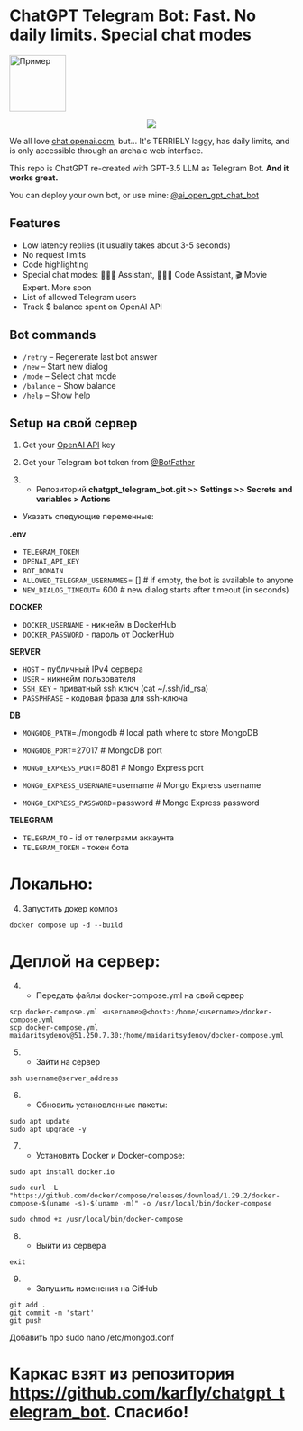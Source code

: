 # ChatGPT Telegram Bot: **Fast. No daily limits. Special chat modes**

<a href='https://t.me/maidaritsydenov'><img src="https://github.com/maidaritsydenov/telegram_bot_chatGPT/blob/main/static/avatar%20for%20gh.png" width="100" 
   height="100" alt="Пример"></a>

<p align="center">
<a href="https://t.me/ai_open_gpt_chat_bot" alt="Run Telegram Bot shield"><img src="https://img.shields.io/badge/RUN-Telegram%20Bot-blue" /></a>
</p>

We all love [chat.openai.com](https://chat.openai.com), but... It's TERRIBLY laggy, has daily limits, and is only accessible through an archaic web interface.

This repo is ChatGPT re-created with GPT-3.5 LLM as Telegram Bot. **And it works great.**

You can deploy your own bot, or use mine: [@ai_open_gpt_chat_bot](https://t.me/ai_open_gpt_chat_bot)

## Features
- Low latency replies (it usually takes about 3-5 seconds) 
- No request limits
- Code highlighting
- Special chat modes: 👩🏼‍🎓 Assistant, 👩🏼‍💻 Code Assistant, 🎬 Movie Expert. More soon
- List of allowed Telegram users
- Track $ balance spent on OpenAI API

## Bot commands
- `/retry` – Regenerate last bot answer
- `/new` – Start new dialog
- `/mode` – Select chat mode
- `/balance` – Show balance
- `/help` – Show help

## Setup на свой сервер
1. Get your [OpenAI API](https://openai.com/api/) key

2. Get your Telegram bot token from [@BotFather](https://t.me/BotFather)


3. * Репозиторий **chatgpt_telegram_bot.git >> Settings >> Secrets and variables > Actions**
* Указать следующие переменные:

**.env**
- ```TELEGRAM_TOKEN```
- ```OPENAI_API_KEY```
- ```BOT_DOMAIN```
- ```ALLOWED_TELEGRAM_USERNAMES```= []  # if empty, the bot is available to anyone
- ```NEW_DIALOG_TIMEOUT```= 600  # new dialog starts after timeout (in seconds)

**DOCKER**
- ```DOCKER_USERNAME``` - никнейм в DockerHub
- ```DOCKER_PASSWORD``` - пароль от DockerHub

**SERVER**
- ```HOST``` - публичный IPv4 сервера
- ```USER``` - никнейм пользователя
- ```SSH_KEY``` - приватный ssh ключ (cat ~/.ssh/id_rsa)
- ```PASSPHRASE``` - кодовая фраза для ssh-ключа

**DB**
- ```MONGODB_PATH```=./mongodb  # local path where to store MongoDB
- ```MONGODB_PORT```=27017  # MongoDB port

- ```MONGO_EXPRESS_PORT```=8081  # Mongo Express port
- ```MONGO_EXPRESS_USERNAME```=username  # Mongo Express username
- ```MONGO_EXPRESS_PASSWORD```=password  # Mongo Express password

**TELEGRAM**
- ```TELEGRAM_TO``` - id от телеграмм аккаунта
- ```TELEGRAM_TOKEN``` - токен бота


# Локально:
4. Запустить докер композ
```
docker compose up -d --build
```



# Деплой на сервер:
4. * Передать файлы docker-compose.yml на свой сервер
```
scp docker-compose.yml <username>@<host>:/home/<username>/docker-compose.yml
scp docker-compose.yml maidaritsydenov@51.250.7.30:/home/maidaritsydenov/docker-compose.yml
```

5. * Зайти на сервер
```
ssh username@server_address
```

6. * Обновить установленные пакеты:
```
sudo apt update
sudo apt upgrade -y
```

7. * Установить Docker и Docker-compose:
```
sudo apt install docker.io
```
```
sudo curl -L "https://github.com/docker/compose/releases/download/1.29.2/docker-compose-$(uname -s)-$(uname -m)" -o /usr/local/bin/docker-compose
```
```
sudo chmod +x /usr/local/bin/docker-compose
```

8. * Выйти из сервера
```
exit
```

9. * Запушить изменения на GitHub
```
git add .
git commit -m 'start'
git push
```

Добавить про sudo nano /etc/mongod.conf

# Каркас взят из репозитория https://github.com/karfly/chatgpt_telegram_bot. Спасибо!
